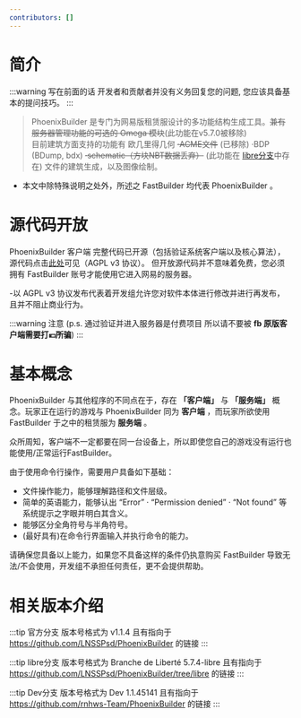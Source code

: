 ```yaml
---
contributors: []
---
```

# 简介

:::warning 写在前面的话
开发者和贡献者并没有义务回复您的问题, 您应该具备基本的提问技巧。
:::

> PhoenixBuilder 是专门为网易版租赁服设计的多功能结构生成工具。~~兼有服务器管理功能的可选的 Omega 模块~~(此功能在v5.7.0被移除)  
> 目前建筑方面支持的功能有 欧几里得几何 ~~·ACME文件~~ (已移除)  ·BDP (BDump, bdx) ~~·schematic（方块NBT数据丢弃）~~ (此功能在 [libre分支]()中存在) 文件的建筑生成，以及图像绘制。

- 本文中除特殊说明之处外，所述之 FastBuilder 均代表 PhoenixBuilder 。

# 源代码开放

PhoenixBuilder 客户端 完整代码已开源（包括验证系统客户端以及核心算法），源代码点击[此处](https://github.com/LNSSPsd/PhoenixBuilder)可见（AGPL v3 协议）。
但开放源代码并不意味着免费，您必须拥有 FastBuilder 账号才能使用它进入网易的服务器。

-以 AGPL v3 协议发布代表着开发组允许您对软件本体进行修改并进行再发布，且并不阻止商业行为。

:::warning 注意
(p.s. 通过验证并进入服务器是付费项目 所以请不要被 **fb 原版客户端需要打💴所骗**) 
:::

# 基本概念

PhoenixBuilder 与其他程序的不同点在于，存在 **「客户端」** 与 **「服务端」** 概念。玩家正在运行的游戏与 PhoenixBuilder 同为 **客户端** ，而玩家所欲使用 FastBuilder 于之中的租赁服为 **服务端** 。

众所周知，客户端不一定都要在同一台设备上，所以即使您自己的游戏没有运行也能使用/正常运行FastBuilder。

由于使用命令行操作，需要用户具备如下基础：

- 文件操作能力，能够理解路径和文件层级。
- 简单的英语能力，能够认出 “Error” · “Permission denied” · “Not found” 等系统提示之字眼并明白其含义。
- 能够区分全角符号与半角符号。
- (最好具有)在命令行界面输入并执行命令的能力。

请确保您具备以上能力，如果您不具备这样的条件仍执意购买 FastBuilder 导致无法/不会使用，开发组不承担任何责任，更不会提供帮助。

# 相关版本介绍

:::tip 官方分支<Badge type="fb" text="官方分支" />
版本号格式为 v1.1.4 且有指向于 https://github.com/LNSSPsd/PhoenixBuilder 的链接
:::

:::tip libre分支<Badge type="libre" text="libre分支" />
版本号格式为 Branche de Liberté 5.7.4-libre 且有指向于  https://github.com/LNSSPsd/PhoenixBuilder/tree/libre 的链接
:::

:::tip Dev分支<Badge type="unsupport" text="已停止支持" />
版本号格式为 Dev 1.1.45141 且有指向于 https://github.com/rnhws-Team/PhoenixBuilder 的链接
:::